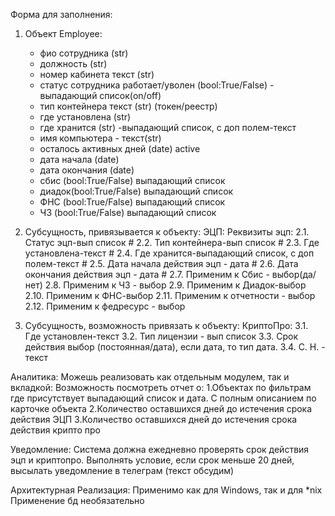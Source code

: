 Форма для заполнения:

1. Объект Employee:
    - фио сотрудника (str)
    - должность (str)
    - номер кабинета текст (str)
    - статус сотрудника работает/уволен (bool:True/False) - выпадающий список(on/off)
    - тип контейнера текст (str) (токен/реестр)
    - где установлена (str)
    - где хранится (str) -выпадающий список, с доп полем-текст
    - имя компьютера - текст(str)
    - осталось активных дней (date) active
    - дата начала (date)
    - дата окончания (date)
    - сбис (bool:True/False) выпадающий список
    - диадок(bool:True/False) выпадающий список
    - ФНС (bool:True/False) выпадающий список
    - ЧЗ (bool:True/False) выпадающий список

2. Субсущность, привязывается к объекту:
   ЭЦП:
   Реквизиты эцп:
   2.1. Статус эцп-вып список #
   2.2. Тип контейнера-вып список #
   2.3. Где установлена-текст #
   2.4. Где хранится-выпадающий список, с доп полем-текст #
   2.5. Дата начала действия эцп - дата #
   2.6. Дата окончания действия эцп - дата #
   2.7. Применим к Сбис - выбор(да/нет)
   2.8. Применим к ЧЗ - выбор
   2.9. Применим к Диадок-выбор
   2.10. Применим к ФНС-выбор
   2.11. Применим к отчетности - выбор
   2.12. Применим к федресурс - выбор
3. Субсущность, возможность привязать к объекту:
   КриптоПро:
   3.1. Где установлен-текст
   3.2. Тип лицензии - вып список
   3.3. Срок действия выбор (постоянная/дата), если дата, то тип дата.
   3.4. С. Н. - текст

Аналитика:
Можешь реализовать как отдельным модулем, так и вкладкой:
Возможность посмотреть отчет о:
1.Объектах по фильтрам где присутствует выпадающий список и дата. С полным описанием по карточке объекта
2.Количество оставшихся дней до истечения срока действия ЭЦП
3.Количество оставшихся дней до истечения срока действия крипто про


Уведомление:
Система должна ежедневно проверять срок действия эцп и криптопро.
Выполнять условие, если срок меньше 20 дней, высылать уведомление в
телеграм (текст обсудим)

Архитектурная Реализация:
Применимо как для Windows, так и для *nix
Применение бд необязательно
